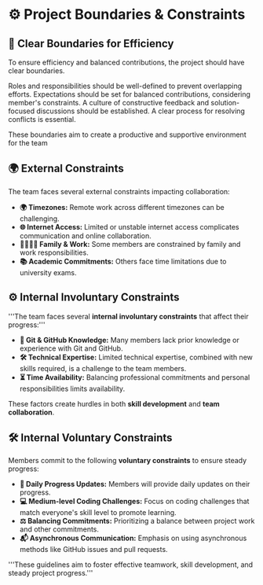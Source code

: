 # ⚙️ Project Boundaries & Constraints

## 🚧 Clear Boundaries for Efficiency

To ensure efficiency and balanced contributions, the project should have
clear boundaries.

Roles and responsibilities should be well-defined to prevent overlapping efforts.
Expectations should be set for balanced contributions, considering member's constraints.
A culture of constructive feedback and solution-focused discussions
should be established.
A clear process for resolving conflicts is essential.

These boundaries aim to create a productive and supportive environment
for the team

## 🌍 External Constraints

The team faces several external constraints impacting collaboration:

* **🌍 Timezones:** Remote work across different timezones can
be challenging.
* **🌐 Internet Access:** Limited or unstable internet access complicates
communication and online collaboration.
* **👨‍👩‍👧‍👦 Family & Work:** Some members are constrained by family and work
responsibilities.
* **📚 Academic Commitments:** Others face time limitations due to
university exams.

## ⚙️ Internal Involuntary Constraints

'''The team faces several **internal involuntary constraints** that affect
their progress:'''

* **📂 Git & GitHub Knowledge:** Many members lack prior knowledge or
experience with Git and GitHub.
* **🛠️ Technical Expertise:** Limited technical expertise, combined with
new skills
required, is a challenge to the team members.
* **⏳ Time Availability:** Balancing professional commitments and personal
responsibilities limits availability.

These factors create hurdles in both **skill development** and
**team collaboration**.

## 🛠️ Internal Voluntary Constraints

Members commit to the following **voluntary constraints** to ensure
steady progress:

* **📝 Daily Progress Updates:** Members will provide daily updates on
their progress.
* **💻 Medium-level Coding Challenges:** Focus on coding challenges that
match everyone's skill level to promote learning.
* **⚖️ Balancing Commitments:** Prioritizing a balance between project
work and other commitments.
* **📬 Asynchronous Communication:** Emphasis on using asynchronous methods
like GitHub issues and pull requests.

'''These guidelines aim to foster effective teamwork, skill development, and
steady project progress.'''
